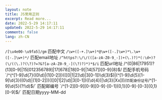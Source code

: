 ```yaml
---
layout: note
title: JS常用正则
excerpt: Read more...
date: 2022-5-29 14:17:11
updated: 2022-5-29 14:17:11
comments: false
lang: zh-CN
---
```


`/[\u4e00-\u9fa5]/gm` 匹配中文
`/\w+([-+.]\w+)*@\w+([-.]\w+)*\.\w+([-.]\w+)*/` 匹配email地址
`/^https?:\/\/(([a-zA-Z0-9_-])+(\.)?)*(:\d+)?(\/((\.)?(\?)?=?&?[a-zA-Z0-9_-](\?)?)*)*$/i` 匹配url地址
/^(0|86|17951)?(13[0-9]|15[012356789]|17[678]|18[0-9]|14[57])[0-9]{8}$/ 匹配手机号码
`/^(^[1-9]\d{7}((0\d)|(1[0-2]))(([0|1|2]\d)|3[0-1])\d{3}$)|(^[1-9]\d{5}[1-9]\d{3}((0\d)|(1[0-2]))(([0|1|2]\d)|3[0-1])((\d{4})|\d{3}[Xx])$)$/` 匹配身份证号
`/^[1-9]\d{5}(?!\d)$/` 匹配邮编号
`/^[1-2][0-9][0-9][0-9]-[0-1]{0,1}[0-9]-[0-3]{0,1}[0-9]$/` 匹配日期yyyy-MM-dd

  